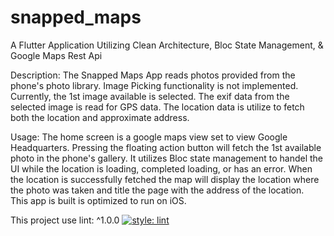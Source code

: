 # snapped_maps

A Flutter Application Utilizing Clean Architecture, Bloc State Management, & Google Maps Rest Api

Description: 
The Snapped Maps App reads photos provided from the phone's photo library. 
Image Picking functionality is not implemented.
Currently, the 1st image available is selected. 
The exif data from the selected image is read for GPS data.
The location data is utilize to fetch both the location and approximate address. 

Usage:
The home screen is a google maps view set to view Google Headquarters. 
Pressing the floating action button will fetch the 1st available photo in the phone's gallery. 
It utilizes Bloc state management to handel the UI while the location is loading, completed loading, or has an error. 
When the location is successfully fetched the map will display the location where the photo was taken and title the page with the address of the location.  
This app is built is optimized to run on iOS. 



This project use lint: ^1.0.0
[![style: lint](https://img.shields.io/badge/style-lint-4BC0F5.svg)](https://pub.dev/packages/lint)


